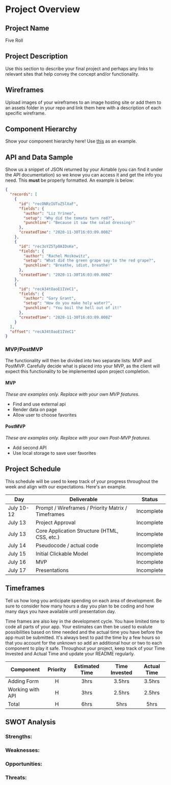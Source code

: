 # Project Overview

## Project Name

Five Roll

## Project Description

Use this section to describe your final project and perhaps any links to relevant sites that help convey the concept and/or functionality.

## Wireframes

Upload images of your wireframes to an image hosting site or add them to an assets folder in your repo and link them here with a description of each specific wireframe.

## Component Hierarchy

Show your component hierarchy here! Use [this](https://cms-assets.tutsplus.com/uploads/users/1795/posts/30352/image/GettingStartedWithReduxTutorial-React-Component-Structure.png) as an example.

## API and Data Sample

Show us a snippet of JSON returned by your Airtable (you can find it under the API documentation) so we know you can access it and get the info you need. This **must** be properly formatted. An example is below:

```json
{
  "records": [
    {
      "id": "recONRzIUTuZ5lXaF",
      "fields": {
        "author": "Liz Yrineo",
        "setup": "Why did the tomato turn red?",
        "punchline": "Because it saw the salad dressing!"
      },
      "createdTime": "2020-11-30T16:03:09.000Z"
    },
    {
      "id": "rec3oYZ5Tp0AIDsKe",
      "fields": {
        "author": "Rachel Moskowitz",
        "setup": "What did the green grape say to the red grape?",
        "punchline": "Breathe, idiot, breathe!"
      },
      "createdTime": "2020-11-30T16:03:09.000Z"
    },
    {
      "id": "recA34tOaoE1IVeC1",
      "fields": {
        "author": "Gary Grant",
        "setup": "How do you make holy water?",
        "punchline": "You boil the hell out of it!"
      },
      "createdTime": "2020-11-30T16:03:09.000Z"
    }
  ],
  "offset": "recA34tOaoE1IVeC1"
}
```

### MVP/PostMVP

The functionality will then be divided into two separate lists: MVP and PostMVP. Carefully decide what is placed into your MVP, as the client will expect this functionality to be implemented upon project completion.

#### MVP

_These are examples only. Replace with your own MVP features._

- Find and use external api
- Render data on page
- Allow user to choose favorites

#### PostMVP

_These are examples only. Replace with your own Post-MVP features._

- Add second API
- Use local storage to save user favorites

## Project Schedule

This schedule will be used to keep track of your progress throughout the week and align with our expectations. Here's an example.

| Day        | Deliverable                                        | Status     |
| ---------- | -------------------------------------------------- | ---------- |
| July 10-12 | Prompt / Wireframes / Priority Matrix / Timeframes | Incomplete |
| July 13    | Project Approval                                   | Incomplete |
| July 13    | Core Application Structure (HTML, CSS, etc.)       | Incomplete |
| July 14    | Pseudocode / actual code                           | Incomplete |
| July 15    | Initial Clickable Model                            | Incomplete |
| July 16    | MVP                                                | Incomplete |
| July 17    | Presentations                                      | Incomplete |

## Timeframes

Tell us how long you anticipate spending on each area of development. Be sure to consider how many hours a day you plan to be coding and how many days you have available until presentation day.

Time frames are also key in the development cycle. You have limited time to code all parts of your app. Your estimates can then be used to evalute possibilities based on time needed and the actual time you have before the app must be submitted. It's always best to pad the time by a few hours so that you account for the unknown so add an additional hour or two to each component to play it safe. Throughout your project, keep track of your Time Invested and Actual Time and update your README regularly.

| Component        | Priority | Estimated Time | Time Invested | Actual Time |
| ---------------- | :------: | :------------: | :-----------: | :---------: |
| Adding Form      |    H     |      3hrs      |    3.5hrs     |   3.5hrs    |
| Working with API |    H     |      3hrs      |    2.5hrs     |   2.5hrs    |
| Total            |    H     |      6hrs      |     5hrs      |    5hrs     |

## SWOT Analysis

### Strengths:

### Weaknesses:

### Opportunities:

### Threats:
